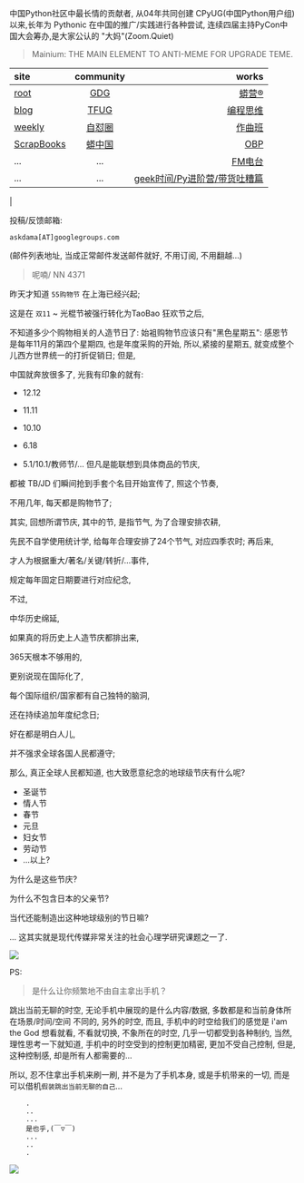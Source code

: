 中国Python社区中最长情的贡献者, 从04年共同创建 CPyUG(中国Python用户组)以来,长年为 Pythonic 在中国的推广/实践进行各种尝试, 连续四届主持PyCon中国大会筹办,是大家公认的 "大妈"(Zoom.Quiet)

> Mainium: THE MAIN ELEMENT TO ANTI-MEME FOR UPGRADE TEME.

| site | community | works |
| :-----| :----: | ----: |
| [root](http://zoomquiet.io/) | [GDG](https://blog.zhgdg.org/) | [蟒营®](https://doc.101.camp/) |
| [blog](https://blog.zoomquiet.io/pages/zoomquiet.html) | [TFUG](http://zh.tfug.world/) | [编程思维](https://py.101.camp/) |
| [weekly](http://weekly.pychina.org/) | [自怼圈](https://du.101.camp/) | [作曲班](https://mu.101.camp/) |
| [ScrapBooks](https://zoomquiet.io/collection.html) | [蟒中国](https://pychina.org/) | [OBP](https://zoomquiet.io/obp/index.html) |
| ... | ... | [FM电台](https://fm.101.camp/) |
| ... | ... | [geek时间/Py进阶营/带货吐糟篇](https://fm.101.camp/2020/geek2py-dama.html) 
 |


投稿/反馈邮箱:

    askdama[AT]googlegroups.com

(邮件列表地址, 
当成正常邮件发送邮件就好, 不用订阅, 不用翻越...)


> ​呢喃/ NN 4371




昨天才知道 `55购物节` 在上海已经兴起;

这是在 `双11` ~ 光棍节被强行转化为TaoBao 狂欢节之后,

不知道多少个购物相关的人造节日了:
始袓购物节应该只有"黑色星期五":
感恩节是每年11月的第四个星期四,
也是年度采购的开始,
所以,紧接的星期五,
就变成整个儿西方世界统一的打折促销日;
但是,

中国就奔放很多了,
光我有印象的就有:
+ 12.12

+ 11.11
+ 10.10
+ 6.18
+ 5.1/10.1/教师节/...
但凡是能联想到具体商品的节庆,

都被 TB/JD 们瞬间抢到手套个名目开始宣传了,
照这个节奏,

不用几年,
每天都是购物节了;



其实,
回想所谓节庆,
其中的节,
是指节气,
为了合理安排农耕,

先民不自学使用统计学,
给每年合理安排了24个节气,
对应四季农时;
再后来,

才人为根据重大/著名/关键/转折/...事件,

规定每年固定日期要进行对应纪念,

不过,

中华历史绵延,

如果真的将历史上人造节庆都排出来,

365天根本不够用的,

更别说现在国际化了,

每个国际组织/国家都有自己独特的脑洞,

还在持续追加年度纪念日;

好在都是明白人儿,

并不强求全球各国人民都遵守;


那么,
真正全球人民都知道,
也大致愿意纪念的地球级节庆有什么呢?

+ 圣诞节
+ 情人节
+ 春节
+ 元旦
+ 妇女节
+ 劳动节
+ ...以上?


为什么是这些节庆?

为什么不包含日本的父亲节?

当代还能制造出这种地球级别的节日嘛?

...
这其实就是现代传媒非常关注的社会心理学研究课题之一了.






![](http://ydlj.zoomquiet.top/ipic/2021-05-06-zq42-today-card-2105.007.jpeg)




PS:
> 是什么让你频繁地不由自主拿出手机？

跳出当前无聊的时空,
无论手机中展现的是什么内容/数据,
多数都是和当前身体所在场景/时间/空间 不同的,
另外的时空,
而且, 手机中的时空给我们的感觉是
i'am the God
想看就看, 不看就切换,
不象所在的时空, 几乎一切都受到各种制约,
当然,
理性思考一下就知道,
手机中的时空受到的控制更加精密, 更加不受自己控制,
但是, 这种控制感,
却是所有人都需要的...

所以, 
忍不住拿出手机来刷一刷,
并不是为了手机本身, 或是手机带来的一切,
而是可以借机`假装跳出当前无聊的自己`...



```
    .
    ..
    ...
    是也乎,(￣▽￣)
    ...
    ..
    .
```


![](http://ydlj.zoomquiet.top/ipic/2021-04-30-210411DU21.4zip.jpg)

